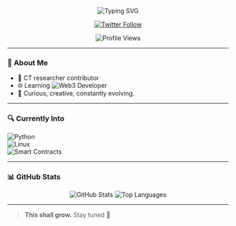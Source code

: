 <!-- Animated Typing Title -->
<p align="center">
  <img src="https://readme-typing-svg.demolab.com?font=Fira+Code&weight=700&size=20&pause=1000&color=FFD700&center=true&vCenter=true&width=500&lines=Welcome+To+My+GitHub;I+Code+Unique" alt="Typing SVG" />
</p>

<p align="center">
  <a href="https://x.com/MetaBoy">
    <img src="https://img.shields.io/twitter/follow/Morsy?style=social" alt="Twitter Follow">
  </a>
</p>

<p align="center">
  <img src="https://komarev.com/ghpvc/?username=meta_booy&color=brightgreen" alt="Profile Views">
</p>

---

### 👋 About Me

- 🧠 CT researcher contributor  
- 🌐 Learning ![Web3](https://img.shields.io/badge/-Web3-black?style=flat-square&logo=web3dotjs&logoColor=white) Developer  
- 🧪 Curious, creative, constantly evolving.

---

### 🔍 Currently Into

![Python](https://img.shields.io/badge/-Python-black?style=flat-square&logo=python)  
![Linux](https://img.shields.io/badge/-Linux-black?style=flat-square&logo=linux)  
![Smart Contracts](https://img.shields.io/badge/-Smart%20Contracts-black?style=flat-square&logo=solidity)  

---

### 📊 GitHub Stats

<p align="center">
  <img src="https://github-readme-stats.vercel.app/api?username=meta_booy&show_icons=true&theme=radical" alt="GitHub Stats" />
  <img src="https://github-readme-stats.vercel.app/api/top-langs/?username=meta_booy&layout=compact&theme=radical" alt="Top Languages" />
</p>

---

> **This shall grow.** Stay tuned 👀
